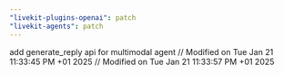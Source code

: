 ```yaml
---
"livekit-plugins-openai": patch
"livekit-agents": patch
---
```


add generate_reply api for multimodal agent
// Modified on Tue Jan 21 11:33:45 PM +01 2025
// Modified on Tue Jan 21 11:33:57 PM +01 2025
